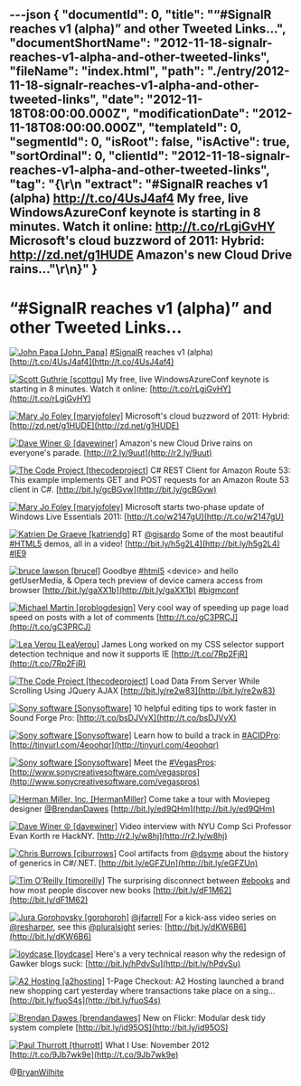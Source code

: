 ---json
{
  "documentId": 0,
  "title": "“#SignalR reaches v1 (alpha)” and other Tweeted Links…",
  "documentShortName": "2012-11-18-signalr-reaches-v1-alpha-and-other-tweeted-links",
  "fileName": "index.html",
  "path": "./entry/2012-11-18-signalr-reaches-v1-alpha-and-other-tweeted-links",
  "date": "2012-11-18T08:00:00.000Z",
  "modificationDate": "2012-11-18T08:00:00.000Z",
  "templateId": 0,
  "segmentId": 0,
  "isRoot": false,
  "isActive": true,
  "sortOrdinal": 0,
  "clientId": "2012-11-18-signalr-reaches-v1-alpha-and-other-tweeted-links",
  "tag": "{\r\n  \"extract\": \"#SignalR reaches v1 (alpha) http://t.co/4UsJ4af4   My free, live WindowsAzureConf keynote is starting in 8 minutes.  Watch it online: http://t.co/rLgiGvHY   Microsoft's cloud buzzword of 2011: Hybrid: http://zd.net/g1HUDE   Amazon's new Cloud Drive rains...\"\r\n}"
}
---

# “#SignalR reaches v1 (alpha)” and other Tweeted Links…

[<img alt="John Papa [John_Papa]" src="https://songhay.blob.core.windows.net/shared-social-twitter/John_Papa.png">](http://johnpapa.net "John Papa [John_Papa]") <span>[#SignalR](http://search.twitter.com/search?q=%23SignalR) reaches v1 (alpha) [http://t.co/4UsJ4af4](http://t.co/4UsJ4af4)</span>

[<img alt="Scott Guthrie [scottgu]" src="https://songhay.blob.core.windows.net/shared-social-twitter/scottgu.jpg">](http://weblogs.asp.net/scottgu "Scott Guthrie [scottgu]") <span>My free, live WindowsAzureConf keynote is starting in 8 minutes. Watch it online: [http://t.co/rLgiGvHY](http://t.co/rLgiGvHY)</span>

[<img alt="Mary Jo Foley [maryjofoley]" src="https://songhay.blob.core.windows.net/shared-social-twitter/maryjofoley.png">](http://blogs.zdnet.com/microsoft "Mary Jo Foley [maryjofoley]") <span>Microsoft's cloud buzzword of 2011: Hybrid: [http://zd.net/g1HUDE](http://zd.net/g1HUDE)</span>

[<img alt="Dave Winer ☮ [davewiner]" src="https://songhay.blob.core.windows.net/shared-social-twitter/davewiner.jpeg">](http://davewiner.com/ "Dave Winer ☮ [davewiner]") <span>Amazon's new Cloud Drive rains on everyone's parade. [http://r2.ly/9uut](http://r2.ly/9uut)</span>

[<img alt="The Code Project [thecodeproject]" src="https://songhay.blob.core.windows.net/shared-social-twitter/thecodeproject.png">](http://www.codeproject.com "The Code Project [thecodeproject]") <span>C# REST Client for Amazon Route 53: This example implements GET and POST requests for an Amazon Route 53 client in C#. [http://bit.ly/gcBGvw](http://bit.ly/gcBGvw)</span>

[<img alt="Mary Jo Foley [maryjofoley]" src="https://songhay.blob.core.windows.net/shared-social-twitter/maryjofoley.png">](http://blogs.zdnet.com/microsoft "Mary Jo Foley [maryjofoley]") <span>Microsoft starts two-phase update of Windows Live Essentials 2011: [http://t.co/w2147gU](http://t.co/w2147gU)</span>

[<img alt="Katrien De Graeve [katriendg]" src="https://songhay.blob.core.windows.net/shared-social-twitter/katriendg.jpeg">](http://blogs.msdn.com/katriend "Katrien De Graeve [katriendg]") <span>RT [@gisardo](http://twitter.com/gisardo) Some of the most beautiful [#HTML5](http://search.twitter.com/search?q=%23HTML5) demos, all in a video! [http://bit.ly/h5g2L4](http://bit.ly/h5g2L4) [#IE9](http://search.twitter.com/search?q=%23IE9)</span>

[<img alt="bruce lawson [brucel]" src="https://songhay.blob.core.windows.net/shared-social-twitter/brucel.jpg">](http://www.brucelawson.co.uk "bruce lawson [brucel]") <span>Goodbye [#html5](http://search.twitter.com/search?q=%23html5) &lt;device&gt; and hello getUserMedia, &amp; Opera tech preview of device camera access from browser [http://bit.ly/gaXX1b](http://bit.ly/gaXX1b) [#bigmconf](http://search.twitter.com/search?q=%23bigmconf)</span>

[<img alt="Michael Martin [problogdesign]" src="https://songhay.blob.core.windows.net/shared-social-twitter/problogdesign.png">](http://www.problogdesign.com/ "Michael Martin [problogdesign]") <span>Very cool way of speeding up page load speed on posts with a lot of comments [http://t.co/gC3PRCJ](http://t.co/gC3PRCJ)</span>

[<img alt="Lea Verou [LeaVerou]" src="https://songhay.blob.core.windows.net/shared-social-twitter/LeaVerou.png">](http://lea.verou.me "Lea Verou [LeaVerou]") <span>James Long worked on my CSS selector support detection technique and now it supports IE [http://t.co/7Rp2FjR](http://t.co/7Rp2FjR)</span>

[<img alt="The Code Project [thecodeproject]" src="https://songhay.blob.core.windows.net/shared-social-twitter/thecodeproject.png">](http://www.codeproject.com "The Code Project [thecodeproject]") <span>Load Data From Server While Scrolling Using JQuery AJAX [http://bit.ly/re2w83](http://bit.ly/re2w83)</span>

[<img alt="Sony software [Sonysoftware]" src="https://songhay.blob.core.windows.net/shared-social-twitter/Sonysoftware.jpg">](http://www.sonycreativesoftware.com "Sony software [Sonysoftware]") <span>10 helpful editing tips to work faster in Sound Forge Pro: [http://t.co/bsDJVvX](http://t.co/bsDJVvX)</span>

[<img alt="Sony software [Sonysoftware]" src="https://songhay.blob.core.windows.net/shared-social-twitter/Sonysoftware.jpg">](http://www.sonycreativesoftware.com "Sony software [Sonysoftware]") <span>Learn how to build a track in [#ACIDPro](http://search.twitter.com/search?q=%23ACIDPro): [http://tinyurl.com/4eoohqr](http://tinyurl.com/4eoohqr)</span>

[<img alt="Sony software [Sonysoftware]" src="https://songhay.blob.core.windows.net/shared-social-twitter/Sonysoftware.jpg">](http://www.sonycreativesoftware.com "Sony software [Sonysoftware]") <span>Meet the [#VegasPros](http://search.twitter.com/search?q=%23VegasPros): [http://www.sonycreativesoftware.com/vegaspros](http://www.sonycreativesoftware.com/vegaspros)</span>

[<img alt="Herman Miller, Inc. [HermanMiller]" src="https://songhay.blob.core.windows.net/shared-social-twitter/HermanMiller.png">](http://www.hermanmiller.com "Herman Miller, Inc. [HermanMiller]") <span>Come take a tour with Moviepeg designer [@BrendanDawes](http://twitter.com/BrendanDawes) [http://bit.ly/ed9QHm](http://bit.ly/ed9QHm)</span>

[<img alt="Dave Winer ☮ [davewiner]" src="https://songhay.blob.core.windows.net/shared-social-twitter/davewiner.jpeg">](http://davewiner.com/ "Dave Winer ☮ [davewiner]") <span>Video interview with NYU Comp Sci Professor Evan Korth re HackNY. [http://r2.ly/w8hj](http://r2.ly/w8hj)</span>

[<img alt="Chris Burrows [cjburrows]" src="https://songhay.blob.core.windows.net/shared-social-twitter/cjburrows.jpg">](http://www.chrisburrows.net/ "Chris Burrows [cjburrows]") <span>Cool artifacts from [@dsyme](http://twitter.com/dsyme) about the history of generics in C#/.NET. [http://bit.ly/eGFZUn](http://bit.ly/eGFZUn)</span>

[<img alt="Tim O'Reilly [timoreilly]" src="https://songhay.blob.core.windows.net/shared-social-twitter/timoreilly.jpeg">](http://radar.oreilly.com "Tim O'Reilly [timoreilly]") <span>The surprising disconnect between [#ebooks](http://search.twitter.com/search?q=%23ebooks) and how most people discover new books [http://bit.ly/dF1M62](http://bit.ly/dF1M62)</span>

[<img alt="Jura Gorohovsky [gorohoroh]" src="https://songhay.blob.core.windows.net/shared-social-twitter/gorohoroh.png">](http://blogs.jetbrains.com/dotnet "Jura Gorohovsky [gorohoroh]") <span>[@jfarrell](http://twitter.com/jfarrell) For a kick-ass video series on [@resharper](http://twitter.com/resharper), see this [@pluralsight](http://twitter.com/pluralsight) series: [http://bit.ly/dKW6B6](http://bit.ly/dKW6B6)</span>

[<img alt="loydcase [loydcase]" src="https://songhay.blob.core.windows.net/shared-social-twitter/loydcase.jpeg">](http://www.pcworld.com "loydcase [loydcase]") <span>Here's a very technical reason why the redesign of Gawker blogs suck: [http://bit.ly/hPdvSu](http://bit.ly/hPdvSu)</span>

[<img alt="A2 Hosting [a2hosting]" src="https://songhay.blob.core.windows.net/shared-social-twitter/a2hosting.png">](http://www.a2hosting.com "A2 Hosting [a2hosting]") <span>1-Page Checkout: A2 Hosting launched a brand new shopping cart yesterday where transactions take place on a sing... [http://bit.ly/fuoS4s](http://bit.ly/fuoS4s)</span>

[<img alt="Brendan Dawes [brendandawes]" src="https://songhay.blob.core.windows.net/shared-social-twitter/brendandawes.jpeg">](http://www.brendandawes.com/ "Brendan Dawes [brendandawes]") <span>New on Flickr: Modular desk tidy system complete [http://bit.ly/id95OS](http://bit.ly/id95OS)</span>

[<img alt="Paul Thurrott [thurrott]" src="https://songhay.blob.core.windows.net/shared-social-twitter/thurrott.jpeg">](http://www.winsupersite.com "Paul Thurrott [thurrott]") <span>What I Use: November 2012 [http://t.co/9Jb7wk9e](http://t.co/9Jb7wk9e)</span>

@[BryanWilhite](https://twitter.com/BryanWilhite)
